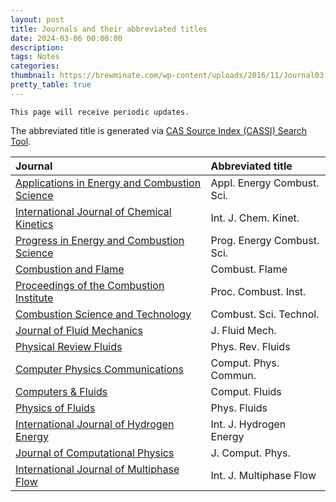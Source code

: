 ```yaml
---
layout: post
title: Journals and their abbreviated titles
date: 2024-03-06 00:00:00
description: 
tags: Notes
categories: 
thumbnail: https://brewminate.com/wp-content/uploads/2016/11/Journal03.jpg
pretty_table: true
---
```


`This page will receive periodic updates.`

The abbreviated title is generated via [CAS Source Index (CASSI) Search Tool](https://cassi.cas.org/search.jsp).

| Journal | Abbreviated title | 
| :---------- | :------------ | 
| [Applications in Energy and Combustion Science]() | Appl. Energy Combust. Sci. |
| [International Journal of Chemical Kinetics ](https://onlinelibrary.wiley.com/journal/10974601) | Int. J. Chem. Kinet. |
| [Progress in Energy and Combustion Science](https://www.sciencedirect.com/journal/progress-in-energy-and-combustion-science)       |    	Prog. Energy Combust. Sci.    |
| [Combustion and Flame](https://www.sciencedirect.com/journal/combustion-and-flame) | Combust. Flame |
| [Proceedings of the Combustion Institute](https://www.sciencedirect.com/journal/proceedings-of-the-combustion-institute) | Proc. Combust. Inst. |
| [	Combustion Science and Technology](https://www.tandfonline.com/journals/gcst20) | Combust. Sci. Technol. |
| [Journal of Fluid Mechanics](https://www.cambridge.org/core/journals/journal-of-fluid-mechanics) | J. Fluid Mech. |
| [Physical Review Fluids](https://journals.aps.org/prfluids/) | Phys. Rev. Fluids |
| [Computer Physics Communications](https://www.sciencedirect.com/journal/computer-physics-communications) | Comput. Phys. Commun. |
| [Computers & Fluids](https://www.sciencedirect.com/journal/computers-and-fluids) | Comput. Fluids |
| [Physics of Fluids](http://aip.scitation.org/journal/phf) | Phys. Fluids |
| [International Journal of Hydrogen Energy](https://www.sciencedirect.com/journal/international-journal-of-hydrogen-energy) | Int. J. Hydrogen Energy |
| [Journal of Computational Physics](https://www.sciencedirect.com/journal/journal-of-computational-physics) | 	J. Comput. Phys. |
| [International Journal of Multiphase Flow](https://www.sciencedirect.com/journal/international-journal-of-multiphase-flow) | Int. J. Multiphase Flow |